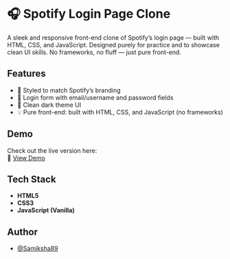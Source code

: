 
# 🎧 Spotify Login Page Clone

A sleek and responsive front-end clone of Spotify’s login page — built with HTML, CSS, and JavaScript.
Designed purely for practice and to showcase clean UI skills. No frameworks, no fluff — just pure front-end.




## Features

- 🎨 Styled to match Spotify’s branding  
- 🔐 Login form with email/username and password fields  
- 🌌 Clean dark theme UI  
- 💡 Pure front-end: built with HTML, CSS, and JavaScript (no frameworks)


## Demo

Check out the live version here:  
🔗 [View Demo](https://samiksha89.github.io/Spotifyloginpage_clone/)  


## Tech Stack

- **HTML5**
- **CSS3**
- **JavaScript (Vanilla)**


## Author

- [@Samiksha89](https://github.com/Samiksha89)

